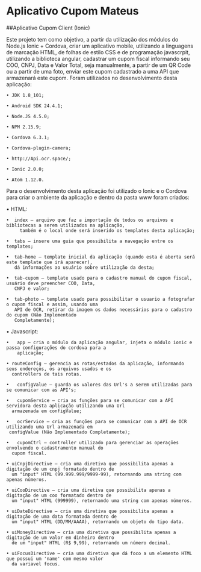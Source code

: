 # Aplicativo Cupom Mateus

##Aplicativo Cupom Client (Ionic)

Este projeto tem como objetivo, a partir da utilização dos módulos do Node.js Ionic + Cordova, criar um aplicativo mobile, utilizando a linguagens de marcação HTML, de folhas de estilo CSS e de programação javascrpit, utilizando a biblioteca angular, cadastrar um cupom fiscal informando seu COO, CNPJ, Data e Valor Total, seja manualmente, a partir de um QR Code ou a partir de uma foto, enviar este cupom cadastrado a uma API que armazenará este cupom. Foram utilizados no desenvolvimento desta aplicação:

    • JDK 1.8_101;

    • Android SDK 24.4.1;

    • Node.JS 4.5.0;

    • NPM 2.15.9;

    • Cordova 6.3.1;

    • Cordova-plugin-camera;

    • http://Api.ocr.space/;

    • Ionic 2.0.0;

    • Atom 1.12.0.

Para o desenvolvimento desta aplicação foi utilizado o Ionic e o Cordova para criar o ambiente da aplicação e dentro da pasta www foram criados:

  •	HTML:

    •  index – arquivo que faz a importação de todos os arquivos e bibliotecas a serem utilizados na aplicação,
	     também é o local onde será inserido os templates desta aplicação;

    •  tabs – insere uma guia que possibilita a navegação entre os templates;

    •  tab-home – template inicial da aplicação (quando esta é aberta será este template que irá aparecer),
       dá informações ao usuário sobre utilização da desta;

    •  tab-cupom – template usado para o cadastro manual do cupom fiscal, usuário deve preencher COO, Data,
       CNPJ e valor;       

    •  tab-photo – template usado para possibilitar o usuario a fotografar o cupom fiscal e assim, usando uma
       API de OCR, retirar da imagem os dados necessários para o cadastro do cupom (Não Implementado
       Completamente);       


  •	Javascript:

    •	app – cria o módulo da aplicação angular, injeta o módulo ionic e passa configurações do cordova para a
	    aplicação;

    • routeConfig – gerencia as rotas/estados da aplicação, informando seus endereços, os arquivos usados e os
      controllers de tais rotas.

    •	configValue – guarda os valores das Url's a serem utilizadas para se comunicar com as API's;

    •	cupomService – cria as funções para se comunicar com a API servidora desta aplicação utilizando uma Url
      armazenada em configValue;

    •	ocrService – cria as funções para se comunicar com a API de OCR utilizando uma Url armazenada em
     configValue (Não Implementado Completamente);

    •	cupomCtrl – controller utilizado para gerenciar as operações envolvendo o cadastramento manual do
      cupom fiscal.

    • uiCnpjDirective – cria uma diretiva que possibilita apenas a digitação de um cnpj formatado dentro de
      um "input" HTML (99.999.999/9999-99), retornando uma string com apenas números.

    • uiCooDirective – cria uma diretiva que possibilita apenas a digitação de um coo formatado dentro de
      um "input" HTML (999999), retornando uma string com apenas números.

    • uiDateDirective – cria uma diretiva que possibilita apenas a digitação de uma data formatada dentro de
      um "input" HTML (DD/MM/AAAA), retornando um objeto do tipo data.

    • uiMoneyDirective – cria uma diretiva que possibilita apenas a digitação de um valor em dinheiro dentro
      de um "input" HTML (R$ 9,99), retornando um número decimal.

    • uiFocusDirective – cria uma diretiva que dá foco a um elemento HTML que possui um 'name' com mesmo valor
      da variavel focus.
